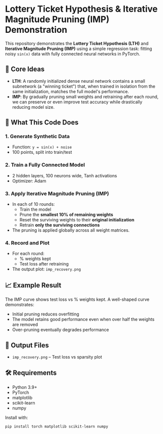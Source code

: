 # Lottery Ticket Hypothesis & Iterative Magnitude Pruning (IMP) Demonstration

This repository demonstrates the **Lottery Ticket Hypothesis (LTH)** and **Iterative Magnitude Pruning (IMP)** using a simple regression task: fitting noisy `sin(x)` data with fully connected neural networks in PyTorch.

## 🧠 Core Ideas

- **LTH**: A randomly initialized dense neural network contains a small subnetwork (a "winning ticket") that, when trained in isolation from the same initialization, matches the full model's performance.
- **IMP**: By gradually pruning small weights and retraining after each round, we can preserve or even improve test accuracy while drastically reducing model size.

## 🧪 What This Code Does

### 1. Generate Synthetic Data
- Function: `y = sin(x) + noise`
- 100 points, split into train/test

### 2. Train a Fully Connected Model
- 2 hidden layers, 100 neurons wide, Tanh activations
- Optimizer: Adam

### 3. Apply Iterative Magnitude Pruning (IMP)
- In each of 10 rounds:
    - Train the model
    - Prune the **smallest 10% of remaining weights**
    - Reset the surviving weights to their **original initialization**
    - Retrain **only the surviving connections**
- The pruning is applied globally across all weight matrices.

### 4. Record and Plot
- For each round:
    - % weights kept
    - Test loss after retraining
- The output plot: `imp_recovery.png`

## 📈 Example Result

The IMP curve shows test loss vs % weights kept. A well-shaped curve demonstrates:
- Initial pruning reduces overfitting
- The model retains good performance even when over half the weights are removed
- Over-pruning eventually degrades performance

## 📂 Output Files

- `imp_recovery.png` – Test loss vs sparsity plot

## 🛠 Requirements

- Python 3.9+
- PyTorch
- matplotlib
- scikit-learn
- numpy

Install with:
```bash
pip install torch matplotlib scikit-learn numpy

